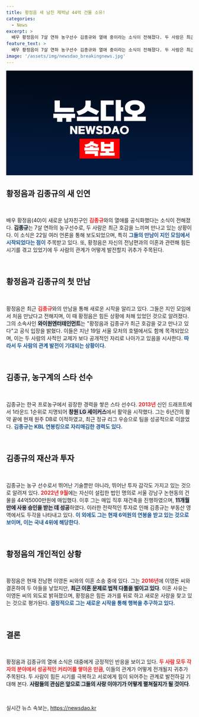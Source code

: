 ```yaml
---
title: 황정음 새 남친 재력남 44억 건물 소유!
categories:
  - News
excerpt: >
  배우 황정음이 7살 연하 농구선수 김종규와 열애 중이라는 소식이 전해졌다. 두 사람은 최근 서울에서 목격되며, 황정음은 힘든 이혼 절차 속에서 새로운 사랑을 찾은 것으로 보인다. 놀라운 사랑 이야기가 궁금하다면 클릭!
feature_text: >
  배우 황정음이 7살 연하 농구선수 김종규와 열애 중이라는 소식이 전해졌다. 두 사람은 최근 서울에서 목격되며, 황정음은 힘든 이혼 절차 속에서 새로운 사랑을 찾은 것으로 보인다. 놀라운 사랑 이야기가 궁금하다면 클릭!
image: '/assets/img/newsdao_breakingnews.jpg'
---
```


<p><img src="/assets/img/newsdao_breakingnews.jpg" alt="bookingtag 속보" /></p>

<h2 data-ke-size="size26">황정음과 김종규의 새 인연</h2>

<p data-ke-size="size16">&nbsp;</p>

<p>배우 황정음(40)이 새로운 남자친구인 <b><span style="color: #ee2323;">김종규</span></b>와의 열애를 공식화했다는 소식이 전해졌다. <b><span style="background-color: #21538527;">김종규</span></b>는 7살 연하의 농구선수로, 두 사람은 최근 호감을 느끼며 만나고 있는 상황이다. 이 소식은 22일 여러 언론을 통해 보도되었으며, 특히 <b><span style="color: #1a5490;">그들의 만남이 지인 모임에서 시작되었다는 점이</span></b> 주목받고 있다. 또, 황정음은 자신의 전남편과의 이혼과 관련해 힘든 시기를 겪고 있었기에 두 사람의 관계가 어떻게 발전할지 귀추가 주목된다.</p>

<p data-ke-size="size16">&nbsp;</p>

<h2 data-ke-size="size26">황정음과 김종규의 첫 만남</h2>

<p data-ke-size="size16">&nbsp;</p>

<p>황정음은 최근 <b><span style="color: #ee2323;">김종규</span></b>와의 만남을 통해 새로운 시작을 알리고 있다. 그들은 지인 모임에서 처음 만났다고 전해지며, 이 때 황정음은 힘든 상황에 처해 있었던 것으로 알려졌다. 그의 소속사인 <b><span style="background-color: #21538527;">와이원엔터테인먼트</span></b>는 "황정음과 김종규가 최근 호감을 갖고 만나고 있다"고 공식 입장을 밝혔다. 이들은 지난 19일 서울 모처의 호텔에서도 함께 목격되었으며, 이는 두 사람의 사적인 교제가 보다 공개적인 자리로 나아가고 있음을 시사한다. <b><span style="color: #1a5490;">따라서 두 사람의 관계 발전이 기대되는 상황이다.</span></b></p>

<p data-ke-size="size16">&nbsp;</p>

<h2 data-ke-size="size26">김종규, 농구계의 스타 선수</h2>

<p data-ke-size="size16">&nbsp;</p>

<p>김종규는 한국 프로농구에서 굉장한 경력을 쌓은 스타 선수다. <b><span style="color: #ee2323;">2013년</span></b> 신인 드래프트에서 1라운드 1순위로 지명되어 <b><span style="background-color: #21538527;">창원 LG 세이커스</span></b>에서 활약을 시작했다. 그는 6년간의 활약 끝에 현재 원주 DB로 이적하였고, 최근 정규 리그 우승으로 팀을 성공적으로 이끌었다. <b><span style="color: #1a5490;">김종규는 KBL 연봉킹으로 자리매김한 경력도 있다.</span></b> </p>

<p data-ke-size="size16">&nbsp;</p>

<h2 data-ke-size="size26">김종규의 재산과 투자</h2>

<p data-ke-size="size16">&nbsp;</p>

<p>김종규는 농구 선수로서 뛰어난 기술뿐만 아니라, 뛰어난 투자 감각도 가지고 있는 것으로 알려져 있다. <b><span style="color: #ee2323;">2022년 9월</span></b>에는 자신이 설립한 법인 명의로 서울 강남구 논현동의 건물을 44억5000만원에 매입했다. 이후 그는 매입 직후 재건축을 진행하였으며, <b><span style="background-color: #21538527;">11개월 만에 사용 승인을 받는 데 성공</span></b>하였다. 이러한 전략적인 투자로 인해 김종규는 부동산 영역에서도 두각을 나타내고 있다. <b><span style="color: #1a5490;">이 외에도 그는 현재 6억원의 연봉을 받고 있는 것으로 보이며, 이는 국내 4위에 해당한다.</span></b> </p>

<p data-ke-size="size16">&nbsp;</p>

<h2 data-ke-size="size26">황정음의 개인적인 상황</h2>

<p data-ke-size="size16">&nbsp;</p>

<p>황정음은 현재 전남편 이영돈 씨와의 이혼 소송 중에 있다. 그는 <b><span style="color: #ee2323;">2016년</span></b>에 이영돈 씨와 결혼하여 두 아들을 낳았지만, <b><span style="background-color: #21538527;">최근 이혼 문제로 법적 다툼을 벌이고 있다</span></b>. 이혼 사유는 이영돈 씨의 외도로 밝혀졌으며, 황정음은 힘든 과거를 뒤로 하고 새로운 사랑을 찾고 있는 것으로 평가된다. <b><span style="color: #1a5490;">결정적으로 그는 새로운 시작을 통해 행복을 추구하고 있다.</span></b> </p>

<p data-ke-size="size16">&nbsp;</p>

<h2 data-ke-size="size26">결론</h2>

<p data-ke-size="size16">&nbsp;</p>

<p>황정음과 김종규의 열애 소식은 대중에게 긍정적인 반응을 보이고 있다. <b><span style="color: #ee2323;">두 사람 모두 각자의 분야에서 성공적인 커리어를 쌓아온 만큼</span></b>, 이들의 관계가 어떻게 전개될지 귀추가 주목된다. 두 사람이 힘든 시기를 극복하고 서로에게 힘이 되어주는 관계로 발전하길 기대해 본다. <b><span style="background-color: #21538527;">사람들의 관심은 앞으로 그들의 사랑 이야기가 어떻게 펼쳐질지가 될 것이다</span></b>. </p>

<p data-ke-size="size16">&nbsp;</p>
실시간 뉴스 속보는, <a href="https://newsdao.kr" rel="dofollow">https://newsdao.kr</a>


